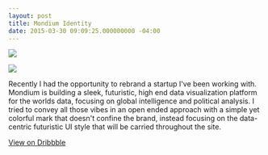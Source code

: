 ```yaml
---
layout: post
title: Mondium Identity
date: 2015-03-30 09:09:25.000000000 -04:00
---
```


![](http://s3.amazonaws.com/waterbear/portfolio/ghost/images/2015/Mar/mondiumCircle.jpg)

![](http://s3.amazonaws.com/waterbear/portfolio/ghost/images/2015/Mar/mondiumLight.jpg)

Recently I had the opportunity to rebrand a startup I've been working with. Mondium is building a sleek, futuristic, high end data visualization platform for the worlds data, focusing on global intelligence and political analysis. I tried to convey all those vibes in an open ended approach with a simple yet colorful mark that doesn't confine the brand, instead focusing on the data-centric futuristic UI style that will be carried throughout the site.

[View on Dribbble](https://dribbble.com/shots/1996021-Mondium-Identity)
